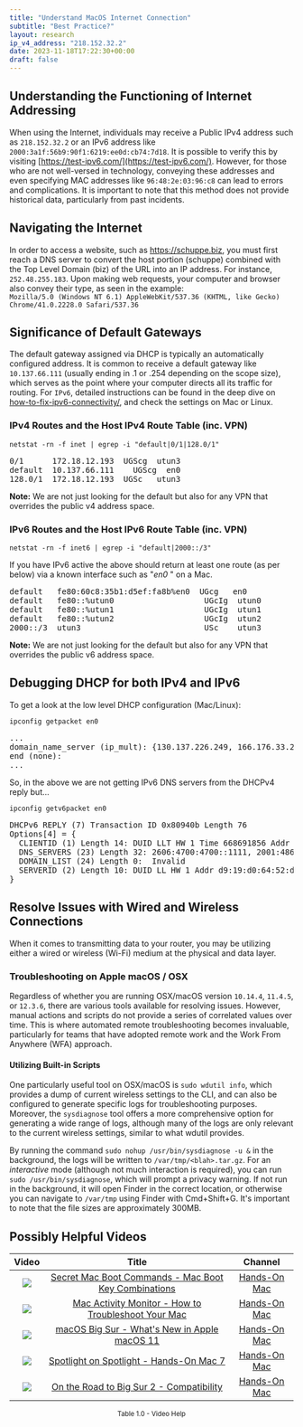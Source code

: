 ```yaml
---
title: "Understand MacOS Internet Connection"
subtitle: "Best Practice?"
layout: research
ip_v4_address: "218.152.32.2"
date: 2023-11-18T17:22:30+00:00
draft: false
---
```


## Understanding the Functioning of Internet Addressing

When using the Internet, individuals may receive a Public IPv4 address such as ```218.152.32.2``` or an IPv6 address like ```2000:3a1f:56b9:90f1:6219:ee0d:cb74:7d18```. It is possible to verify this by visiting [https://test-ipv6.com/](https://test-ipv6.com/). However, for those who are not well-versed in technology, conveying these addresses and even specifying MAC addresses like ```96:48:2e:03:96:c8``` can lead to errors and complications. It is important to note that this method does not provide historical data, particularly from past incidents.
## Navigating the Internet
In order to access a website, such as https://schuppe.biz, you must first reach a DNS server to convert the host portion (schuppe) combined with the Top Level Domain (biz) of the URL into an IP address. For instance, ```252.48.255.183```. Upon making web requests, your computer and browser also convey their type, as seen in the example: <br>```Mozilla/5.0 (Windows NT 6.1) AppleWebKit/537.36 (KHTML, like Gecko) Chrome/41.0.2228.0 Safari/537.36```
## Significance of Default Gateways
The default gateway assigned via DHCP is typically an automatically configured address. It is common to receive a default gateway like ```10.137.66.111``` (usually ending in .1 or .254 depending on the scope size), which serves as the point where your computer directs all its traffic for routing. For ```IPv6```, detailed instructions can be found in the deep dive on [how-to-fix-ipv6-connectivity/](/blog/how-to-fix-ipv6-connectivity/), and check the settings on Mac or Linux.
### IPv4 Routes and the Host IPv4 Route Table (inc. VPN)
```netstat -rn -f inet | egrep -i "default|0/1|128.0/1"```

<pre>
0/1      172.18.12.193  UGScg  utun3
default  10.137.66.111    UGScg  en0
128.0/1  172.18.12.193  UGSc   utun3</pre>

**Note:** We are not just looking for the default but also for any VPN that overrides the public v4 address space.

### IPv6 Routes and the Host IPv6 Route Table (inc. VPN)
```netstat -rn -f inet6 | egrep -i "default|2000::/3"```

If you have IPv6 active the above should return at least one route (as per below) via a known interface such as "_en0_ " on a Mac. 

<pre>
default   fe80:60c8:35b1:d5ef:fa8b%en0  UGcg   en0
default   fe80::%utun0                   UGcIg  utun0
default   fe80::%utun1                   UGcIg  utun1
default   fe80::%utun2                   UGcIg  utun2
2000::/3  utun3                          USc    utun3</pre>

**Note:** We are not just looking for the default but also for any VPN that overrides the public v6 address space.
<br>

## Debugging DHCP for both IPv4 and IPv6

To get a look at the low level DHCP configuration (Mac/Linux): 

```ipconfig getpacket en0```

<pre>
...
domain_name_server (ip_mult): {130.137.226.249, 166.176.33.254}
end (none):
...</pre>

So, in the above we are not getting IPv6 DNS servers from the DHCPv4 reply but...

```ipconfig getv6packet en0```

<pre>
DHCPv6 REPLY (7) Transaction ID 0x80940b Length 76
Options[4] = {
  CLIENTID (1) Length 14: DUID LLT HW 1 Time 668691856 Addr 96:48:2e:03:96:c8
  DNS_SERVERS (23) Length 32: 2606:4700:4700::1111, 2001:4860:4860::8844
  DOMAIN_LIST (24) Length 0:  Invalid
  SERVERID (2) Length 10: DUID LL HW 1 Addr d9:19:d0:64:52:da
}</pre>




## Resolve Issues with Wired and Wireless Connections
When it comes to transmitting data to your router, you may be utilizing either a wired or wireless (Wi-Fi) medium at the physical and data layer.
### Troubleshooting on Apple macOS / OSX
Regardless of whether you are running OSX/macOS version ```10.14.4```, ```11.4.5```, or ```12.3.6```, there are various tools available for resolving issues. However, manual actions and scripts do not provide a series of correlated values over time. This is where automated remote troubleshooting becomes invaluable, particularly for teams that have adopted remote work and the Work From Anywhere (WFA) approach.
#### Utilizing Built-in Scripts
One particularly useful tool on OSX/macOS is ```sudo wdutil info```, which provides a dump of current wireless settings to the CLI, and can also be configured to generate specific logs for troubleshooting purposes. Moreover, the ```sysdiagnose``` tool offers a more comprehensive option for generating a wide range of logs, although many of the logs are only relevant to the current wireless settings, similar to what wdutil provides.

By running the command ```sudo nohup /usr/bin/sysdiagnose -u &``` in the background, the logs will be written to ```/var/tmp/<blah>.tar.gz```. For an *interactive* mode (although not much interaction is required), you can run ```sudo /usr/bin/sysdiagnose```, which will prompt a privacy warning. If not run in the background, it will open Finder in the correct location, or otherwise you can navigate to ```/var/tmp``` using Finder with Cmd+Shift+G. It's important to note that the file sizes are approximately 300MB.
## Possibly Helpful Videos

<link href="/plugins/lity/css/lity.min.css" rel="stylesheet">
<script src="/plugins/lity/js/lity.min.js"></script>
<div class="table1-start"></div>

|Video | Title | Channel |
| :---: | :---: | :---: |
|<a href="https://www.youtube.com/watch?v=VwNYWAxHCgM" data-lity><img src="https://i.ytimg.com/vi/VwNYWAxHCgM/default.jpg" class="img-fluid"></a>|<a href="https://www.youtube.com/watch?v=VwNYWAxHCgM" data-lity>Secret Mac Boot Commands - Mac Boot Key Combinations</a>|<a target="_blank" href="https://www.youtube.com/channel/UCg43DP8MdHVcl4rFK_delBg" >Hands-On Mac</a>|
|<a href="https://www.youtube.com/watch?v=TWzWd_DiaJ0" data-lity><img src="https://i.ytimg.com/vi/TWzWd_DiaJ0/default.jpg" class="img-fluid"></a>|<a href="https://www.youtube.com/watch?v=TWzWd_DiaJ0" data-lity>Mac Activity Monitor - How to Troubleshoot Your Mac</a>|<a target="_blank" href="https://www.youtube.com/channel/UCg43DP8MdHVcl4rFK_delBg" >Hands-On Mac</a>|
|<a href="https://www.youtube.com/watch?v=JMKi6o9kaZI" data-lity><img src="https://i.ytimg.com/vi/JMKi6o9kaZI/default.jpg" class="img-fluid"></a>|<a href="https://www.youtube.com/watch?v=JMKi6o9kaZI" data-lity>macOS Big Sur - What&#39;s New in Apple macOS 11</a>|<a target="_blank" href="https://www.youtube.com/channel/UCg43DP8MdHVcl4rFK_delBg" >Hands-On Mac</a>|
|<a href="https://www.youtube.com/watch?v=RslZ4W1EPqk" data-lity><img src="https://i.ytimg.com/vi/RslZ4W1EPqk/default.jpg" class="img-fluid"></a>|<a href="https://www.youtube.com/watch?v=RslZ4W1EPqk" data-lity>Spotlight on Spotlight - Hands-On Mac 7</a>|<a target="_blank" href="https://www.youtube.com/channel/UCg43DP8MdHVcl4rFK_delBg" >Hands-On Mac</a>|
|<a href="https://www.youtube.com/watch?v=HEbK-Tignuc" data-lity><img src="https://i.ytimg.com/vi/HEbK-Tignuc/default.jpg" class="img-fluid"></a>|<a href="https://www.youtube.com/watch?v=HEbK-Tignuc" data-lity>On the Road to Big Sur 2 - Compatibility</a>|<a target="_blank" href="https://www.youtube.com/channel/UCg43DP8MdHVcl4rFK_delBg" >Hands-On Mac</a>|

<center><small>Table 1.0 - Video Help</small></center>
 <br>
<div class="table1-end"></div>
<script type="text/javascript">
(function() {
    $('div.table1-start').nextUntil('div.table1-end', 'table').addClass('table thead-dark table-striped table-responsive rounded').attr('id', 't1');
    $('#t1').find('thead').addClass('thead-dark');
})();
</script>
